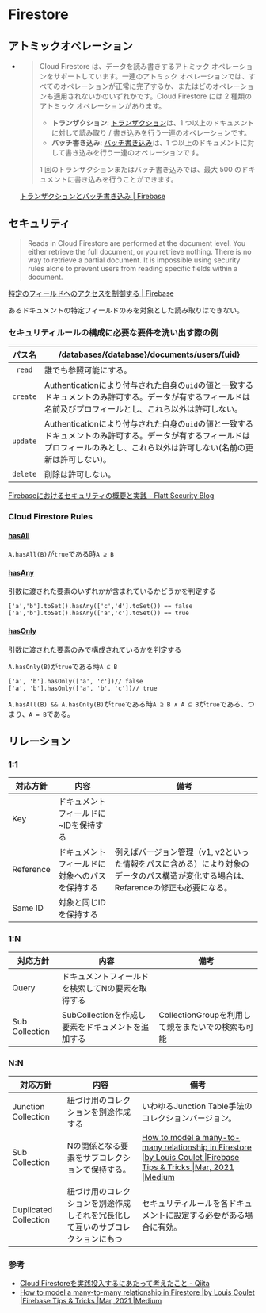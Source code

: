 # Firestore

## アトミックオペレーション

* > Cloud Firestore は、データを読み書きするアトミック オペレーションをサポートしています。一連のアトミック オペレーションでは、すべてのオペレーションが正常に完了するか、またはどのオペレーションも適用されないかのいずれかです。Cloud Firestore には 2 種類のアトミック オペレーションがあります。
  >
  > - **トランザクション**: [トランザクション](https://firebase.google.com/docs/firestore/manage-data/transactions?hl=ja#transactions)は、1 つ以上のドキュメントに対して読み取り / 書き込みを行う一連のオペレーションです。
  > - **バッチ書き込み**: [バッチ書き込み](https://firebase.google.com/docs/firestore/manage-data/transactions?hl=ja#batched-writes)は、1 つ以上のドキュメントに対して書き込みを行う一連のオペレーションです。
  >
  > 1 回のトランザクションまたはバッチ書き込みでは、最大 500 のドキュメントに書き込みを行うことができます。

  [トランザクションとバッチ書き込み  |  Firebase](https://firebase.google.com/docs/firestore/manage-data/transactions)

## セキュリティ

>Reads in Cloud Firestore are performed at the document level. You either retrieve the full document, or you retrieve nothing. There is no way to retrieve a partial document. It is impossible using security rules alone to prevent users from reading specific fields within a document.

[特定のフィールドへのアクセスを制御する  |  Firebase](https://firebase.google.com/docs/firestore/security/rules-fields)

あるドキュメントの特定フィールドのみを対象とした読み取りはできない。

### セキュリティルールの構成に必要な要件を洗い出す際の例

|  パス名  | /databases/{database}/documents/users/{uid}                  |
| :------: | ------------------------------------------------------------ |
|  `read`  | 誰でも参照可能にする。                                       |
| `create` | Authenticationにより付与された自身の`uid`の値と一致するドキュメントのみ許可する。データが有するフィールドは名前及びプロフィールとし、これら以外は許可しない。 |
| `update` | Authenticationにより付与された自身の`uid`の値と一致するドキュメントのみ許可する。データが有するフィールドはプロフィールのみとし、これら以外は許可しない(名前の更新は許可しない)。 |
| `delete` | 削除は許可しない。                                           |

[Firebaseにおけるセキュリティの概要と実践 - Flatt Security Blog](https://flattsecurity.hatenablog.com/entry/2020/04/10/122834)

### Cloud Firestore Rules

#### [hasAll](https://firebase.google.com/docs/reference/rules/rules.List#hasAll)

`A.hasAll(B)`が`true`である時`A ⊇ B`

#### [hasAny](https://firebase.google.com/docs/reference/rules/rules.List#hasAny)

引数に渡された要素のいずれかが含まれているかどうかを判定する

```
['a','b'].toSet().hasAny(['c','d'].toSet()) == false
['a','b'].toSet().hasAny(['a','c'].toSet()) == true
```

#### [hasOnly](https://firebase.google.com/docs/reference/rules/rules.List#hasOnly)

引数に渡された要素のみで構成されているかを判定する

`A.hasOnly(B)`が`true`である時`A ⊆ B`

```
['a', 'b'].hasOnly(['a', 'c'])// false
['a', 'b'].hasOnly(['a', 'b', 'c'])// true
```

`A.hasAll(B) && A.hasOnly(B)`が`true`である時`A ⊇ B ∧ A ⊆ B`が`true`である、つまり、`A = B`である。

## リレーション

### 1:1

| 対応方針  | 内容                                           | 備考                                                         |
| --------- | ---------------------------------------------- | ------------------------------------------------------------ |
| Key       | ドキュメントフィールドに~IDを保持する          |                                                              |
| Reference | ドキュメントフィールドに対象へのパスを保持する | 例えばバージョン管理（v1, v2といった情報をパスに含める）により対象のデータのパス構造が変化する場合は、Refarenceの修正も必要になる。 |
| Same ID   | 対象と同じIDを保持する                         |                                                              |

### 1:N

| 対応方針       | 内容                                              | 備考                                              |
| -------------- | ------------------------------------------------- | ------------------------------------------------- |
| Query          | ドキュメントフィールドを検索してNの要素を取得する |                                                   |
| Sub Collection | SubCollectionを作成し要素をドキュメントを追加する | CollectionGroupを利用して親をまたいでの検索も可能 |

### N:N

| 対応方針              | 内容                                                         | 備考                                                         |
| --------------------- | ------------------------------------------------------------ | ------------------------------------------------------------ |
| Junction Collection   | 紐づけ用のコレクションを別途作成する                         | いわゆるJunction Table手法のコレクションバージョン。         |
| Sub Collection        | Nの関係となる要素をサブコレクションで保持する。              | [How to model a many-to-many relationship in Firestore \|by Louis Coulet \|Firebase Tips & Tricks \|Mar, 2021 \|Medium](https://medium.com/firebase-tips-tricks/how-to-secure-many-to-many-relationships-in-firestore-d19f972fd4d3) |
| Duplicated Collection | 紐づけ用のコレクションを別途作成しそれを冗長化して互いのサブコレクションにもつ | セキュリティルールを各ドキュメントに設定する必要がある場合に有効。 |

### 参考

* [Cloud Firestoreを実践投入するにあたって考えたこと - Qiita](https://qiita.com/1amageek/items/d606dcee9fbcf21eeec6)
* [How to model a many-to-many relationship in Firestore \|by Louis Coulet \|Firebase Tips & Tricks \|Mar, 2021 \|Medium](https://medium.com/firebase-tips-tricks/how-to-secure-many-to-many-relationships-in-firestore-d19f972fd4d3)
